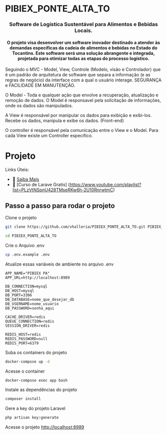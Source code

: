 # PIBIEX_PONTE_ALTA_TO

 <h3 align="center"> Software de Logística Sustentável para Alimentos e Bebidas Locais. </h3>
 
 <h4 align="center">
 O projeto visa desenvolver um software inovador destinado a atender às demandas específicas da cadeia de alimentos e bebidas no Estado do Tocantins. Este software será uma solução abrangente e integrada, projetada para otimizar todas as etapas do processo logístico.
</h4>

<p align="left">
Seguindo o MVC - Model, View, Controle (Modelo, visão e Controlador) que é um padrão de arquitetura de software que separa a informação (e as regras de negócio) da interface com a qual o usuário interage. SEGURANÇA e FACILIDADE EM MANUTENÇÃO.

O Model - Toda e qualquer ação que envolve a recuperação, atualização e remoção de dados. O Model é responsavel pela solicitação de informações, onde os dados são manipulados.

A View é responsável por manipular os dados para exibição e exibi-los. Recebe os dados, manipula e exibe os dados. (Front-end)

O controller é responsável pela comunicação entre o View e o Model. Para cada View existe um Controller especifico.

</p>


# Projeto

Links Úteis:

-   :tada: [Saiba Mais](https://linktr.ee/especializati)
-   :tada: [Curso de Larave Gratis] (https://www.youtube.com/playlist?list=PLzVtNSpnU428TMseRKw6h-2U10RnrwtmC)

## Passo a passo para rodar o projeto

Clone o projeto

```sh
git clone https://github.com/vhalleria/PIBIEX_PONTE_ALTA_TO.git PIBIEX_PONTE_ALTA_TO
```

```sh
cd PIBIEX_PONTE_ALTA_TO
```

Crie o Arquivo .env

```sh
cp .env.example .env
```

Atualize essas variáveis de ambiente no arquivo .env

```dosini
APP_NAME="PIBIEX PA"
APP_URL=http://localhost:8989

DB_CONNECTION=mysql
DB_HOST=mysql
DB_PORT=3306
DB_DATABASE=nome_que_desejar_db
DB_USERNAME=nome_usuario
DB_PASSWORD=senha_aqui

CACHE_DRIVER=redis
QUEUE_CONNECTION=redis
SESSION_DRIVER=redis

REDIS_HOST=redis
REDIS_PASSWORD=null
REDIS_PORT=6379
```

Suba os containers do projeto

```sh
docker-compose up -d
```

Acesse o container

```sh
docker-compose exec app bash
```

Instale as dependências do projeto

```sh
composer install
```

Gere a key do projeto Laravel

```sh
php artisan key:generate
```

Acesse o projeto
[http://localhost:8989](http://localhost:8989)
